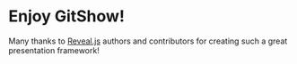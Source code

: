 # Enjoy GitShow!

Many thanks to [Reveal.js](https://revealjs.com) authors and contributors for creating such a great presentation framework!

